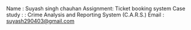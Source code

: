 Name : Suyash singh chauhan 
Assignment: Ticket booking system
Case study : : Crime Analysis and Reporting System (C.A.R.S.) 
Email : suyash290403@gmail.com
